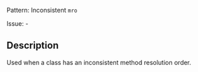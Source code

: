 Pattern: Inconsistent `mro`

Issue: -

## Description

Used when a class has an inconsistent method resolution order.